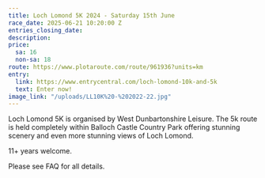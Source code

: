```yaml
---
title: Loch Lomond 5K 2024 - Saturday 15th June
race_date: 2025-06-21 10:20:00 Z
entries_closing_date: 
description: 
price:
  sa: 16
  non-sa: 18
route: https://www.plotaroute.com/route/961936?units=km
entry:
  link: https://www.entrycentral.com/loch-lomond-10k-and-5k
  text: Enter now!
image_link: "/uploads/LL10K%20-%202022-22.jpg"
---
```


Loch Lomond 5K is organised by West Dunbartonshire Leisure. The 5k route is held completely within Balloch Castle Country Park offering stunning     scenery and even more stunning views of Loch Lomond. 
    
11+ years welcome.
    
Please see FAQ for all details.